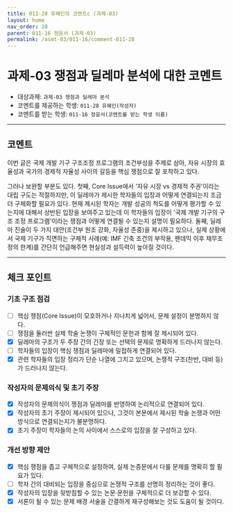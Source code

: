 ```yaml
---
title: 011-28 유혜인의 코멘트c (과제-03) 
layout: home
nav_order: 28
parent: 011-16 정윤서 (과제-03)
permalink: /asmt-03/011-16/comment-011-28
---
```


# 과제-03 쟁점과 딜레마 분석에 대한 코멘트

- 대상과제: `과제-03 쟁점과 딜레마 분석`
- 코멘트를 제공하는 학생: `011-28 유혜인(작성자)` 
- 코멘트를 받는 학생: `011-16 정윤서(코멘트를 받는 학생 이름)` 

---

## 코멘트

이번 글은 국제 개발 기구 구조조정 프로그램의 조건부성을 주제로 삼아, 자유 시장의 효율성과 국가의 경제적 자율성 사이의 갈등을 핵심 쟁점으로 잘 포착하고 있다.

그러나 보완할 부분도 있다. 첫째, Core Issue에서 '자유 시장 vs 경제적 주권'이라는 대립 구도는 적절하지만, 이 딜레마가 제시한 학자들의 입장과 어떻게 연결되는지 조금 더 구체화할 필요가 있다. 현재 제시된 학자는 개발 성공의 척도를 어떻게 평가할 수 있는지에 대해서 상반된 입장을 보여주고 있는데 이 학자들의 입장이 '국제 개발 기구의 구조 조정 프로그램'이라는 쟁점과 어떻게 연결될 수 있는지 설명이 필요하다. 둘째, 딜레마 진술이 두 가지 대안(조건부 원조 강화, 자율성 존중)을 제시하고 있으나, 실제 상황에서 국제 기구가 직면하는 구체적 사례(예: IMF 긴축 조건의 부작용, 팬데믹 이후 채무조정의 한계)를 간단히 언급해주면 현실성과 설득력이 높아질 것이다.  

---

## 체크 포인트

### **기초 구조 점검**
- [ ] 핵심 쟁점(Core Issue)이 모호하거나 지나치게 넓어서, 문제 설정이 분명하지 않다.
- [ ] 쟁점을 둘러싼 실제 학술 논쟁이 구체적인 문헌과 함께 잘 제시되어 있다.
- [x] 딜레마의 구조가 두 주장 간의 긴장 또는 선택의 문제로 명확하게 드러나지 않는다.
- [ ] 학자들의 입장이 핵심 쟁점과 딜레마에 밀접하게 연결되어 있다.
- [x] 관련 학자들의 입장 정리가 단순 나열에 그치고 있으며, 논쟁적 구조(찬반, 대비 등)가 드러나지 않는다.

### **작성자의 문제의식 및 초기 주장**
- [x] 작성자의 문제의식이 쟁점과 딜레마를 반영하여 논리적으로 연결되어 있다.
- [x] 작성자의 초기 주장이 제시되어 있으나, 그것이 본문에서 제시된 학술 논쟁과 어떤 방식으로 연결되는지가 불분명하다.
- [x] 초기 주장이 학자들의 논의 사이에서 스스로의 입장을 잘 구성하고 있다.

### **개선 방향 제안**
- [x] 핵심 쟁점을 좁고 구체적으로 설정하여, 실제 논증문에서 다룰 문제를 명확히 할 필요가 있다.
- [ ] 학자 간의 대비되는 입장을 중심으로 논쟁적 구조를 선명히 정리하는 것이 좋다.
- [x] 작성자의 입장을 뒷받침할 수 있는 논문·문헌을 구체적으로 더 보강할 수 있다.
- [x] 서론이 될 수 있는 문제 배경 서술을 간결하게 재구성해보는 것도 도움이 될 것이다.
